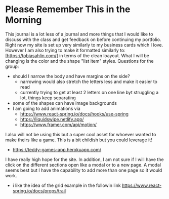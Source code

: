 # Please Remember This in the Morning

This journal is a lot less of a journal and more things that I would like to discuss with the class and get feedback on before continuing my portfolio. Right now my site is set up very similarly to my business cards which I love. However I am also trying to make it formatted similarly to: [https://tobiasahlin.com/] in terms of the clean loayout. What I will be changing is the color and the shape "list item" styles. Questions for the group:

- should I narrow the body and have margins on the side?
  - narrowing would also stretch the letters less and make it easier to read
  - currently trying to get at least 2 letters on one line byt struggling a lot, things keep separating
- some of the shapes can have image backgrounds
- I am going to add animations via
  - https://www.react-spring.io/docs/hooks/use-spring
  - https://liquidswipe.netlify.app/
  - https://www.framer.com/api/motion/

I also will not be using this but a super cool asset for whoever wanted to make theirs like a game. This is a bit childish but you could leverage it!
  - https://teddy-games-app.herokuapp.com/

I have really high hope for the site. In addition, I am not sure if I will have the click on the different sections open like a modal or to a new page. A modal seems best but I have the capability to add more than one page so it would work. 
- i like the idea of the grid example in the followin link https://www.react-spring.io/docs/props/trail
